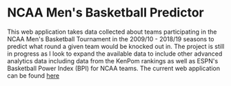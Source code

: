# NCAA Men's Basketball Predictor
This web application takes data collected about teams participating in the NCAA Men's Basketball Tournament in the 2009/10 - 2018/19 seasons to predict what round a given team would be knocked out in. The project is still in progress as I look to expand the available data to include other advanced analytics data including data from the KenPom rankings as well as ESPN's Basketball Power Index (BPI) for NCAA teams. The current web application can be found [here](https://ncaambb-predictor.herokuapp.com/)
